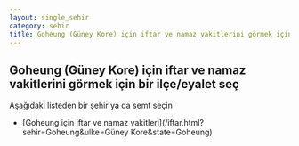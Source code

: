 ```yaml
---
layout: single_sehir
category: sehir
title: Goheung (Güney Kore) için iftar ve namaz vakitlerini görmek için bir ilçe/eyalet seç
---
```



## Goheung (Güney Kore) için iftar ve namaz vakitlerini görmek için bir ilçe/eyalet seç

Aşağıdaki listeden bir şehir ya da semt seçin


* [Goheung için iftar ve namaz vakitleri](/iftar.html?sehir=Goheung&ulke=Güney Kore&state=Goheung)
